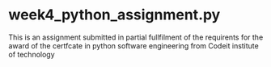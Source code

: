 # week4_python_assignment.py
This is an assignment submitted in partial fullfilment of the requirents for the award of the certfcate in python software
engineering from Codeit institute of technology

